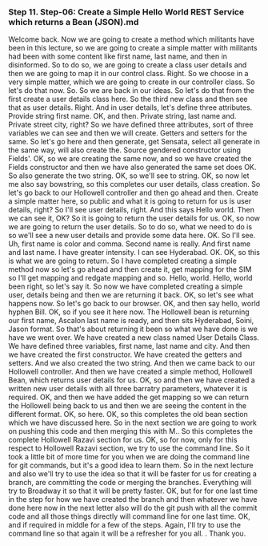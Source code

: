 
### Step 11. Step-06: Create a Simple Hello World REST Service which returns a Bean (JSON).md
Welcome back. Now we are going to create a method which militants have been in this lecture, so we are going to create a simple matter with militants had been with some content like first name, last name, and then in disinformed. So to do so, we are going to create a class user details and then we are going to map it in our control class. Right. So we choose in a very simple matter, which we are going to create in our controller class. So let's do that now. So. So we are back in our ideas. So let's do that from the first create a user details class here. So the third new class and then see that as user details. Right. And in user details, let's define three attributes. Provide string first name. OK, and then. Private string, last name and. Private street city, right? So we have defined three attributes, sort of three variables we can see and then we will create. Getters and setters for the same. So let's go here and then generate, get Sensata, select all generate in the same way, will also create the. Source gendered constructor using Fields'. OK, so we are creating the same now, and so we have created the Fields constructor and then we have also generated the same set does OK. So also generate the two string. OK, so we'll see to string. OK, so now let me also say bowstring, so this completes our user details, class creation. So let's go back to our Hollowell controller and then go ahead and then. Create a simple matter here, so public and what it is going to return for us is user details, right? So I'll see user details, right. And this says Hello world. Then we can see it, OK? So it is going to return the user details for us. OK, so now we are going to return the user details. So to do so, what we need to do is so we'll see a new user details and provide some data here. OK. So I'll see. Uh, first name is color and comma. Second name is really. And first name and last name. I have greater intensity. I can see Hyderabad. OK. OK, so this is what we are going to return. So I have completed creating a simple method now so let's go ahead and then create it, get mapping for the SIM so I'll get mapping and redgate mapping and so. Hello, world. Hello, world been right, so let's say it. So now we have completed creating a simple user, details being and then we are returning it back. OK, so let's see what happens now. So let's go back to our browser. OK, and then say hello, world hyphen Bill. OK, so if you see it here now. The Hollowell bean is returning our first name, Ascalon last name is ready, and then sits Hyderabad, Soini, Jason format. So that's about returning it been so what we have done is we have we went over. We have created a new class named User Details Class. We have defined three variables, first name, last name and city. And then we have created the first constructor. We have created the getters and setters. And we also created the two string. And then we came back to our Hollowell controller. And then we have created a simple method, Hollowell Bean, which returns user details for us. OK, so and then we have created a written new user details with all three barratry parameters, whatever it is required. OK, and then we have added the get mapping so we can return the Hollowell being back to us and then we are seeing the content in the different format. OK, so here. OK, so this completes the old bean section which we have discussed here. So in the next section we are going to work on pushing this code and then merging this with M.. So this completes the complete Hollowell Razavi section for us. OK, so for now, only for this respect to Hollowell Razavi section, we try to use the command line. So it took a little bit of more time for you when we are doing the command line for git commands, but it's a good idea to learn them. So in the next lecture and also we'll try to use the idea so that it will be faster for us for creating a branch, are committing the code or merging the branches. Everything will try to Broadway it so that it will be pretty faster. OK, but for for one last time in the step for how we have created the branch and then whatever we have done here now in the next letter also will do the git push with all the commit code and all those things directly will command line for one last time. OK, and if required in middle for a few of the steps. Again, I'll try to use the command line so that again it will be a refresher for you all. . Thank you.  